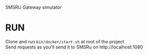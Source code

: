 SMSRU Gateway simulator

# RUN

Clone and run `bin/docker/start.sh` at root of the project<br/>
Send requests as you'll send it to SMSRu on http://localhost:1080
